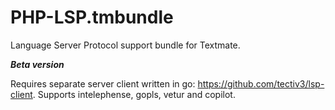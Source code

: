 # PHP-LSP.tmbundle
Language Server Protocol support bundle for Textmate.

___Beta version___

Requires separate server client written in go: https://github.com/tectiv3/lsp-client.
Supports intelephense, gopls, vetur and copilot.

